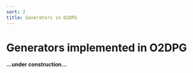 ```yaml
---
sort: 2
title: Generators in O2DPG
---
```


# Generators implemented in O2DPG

**...under construction...**
